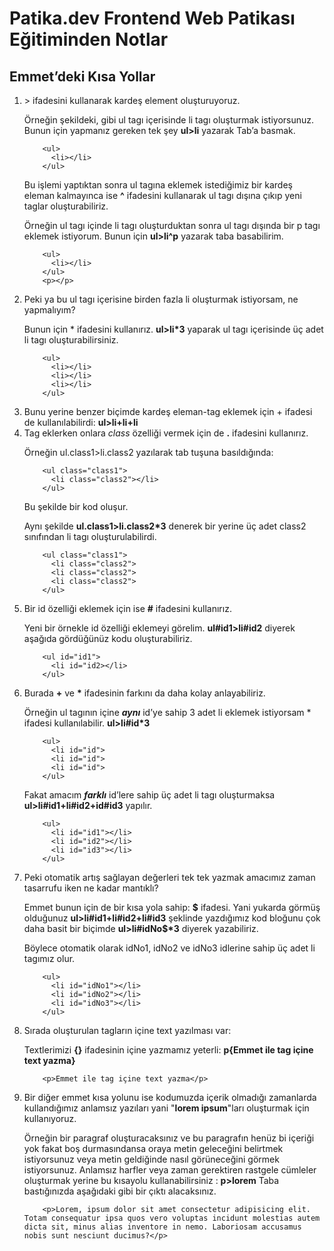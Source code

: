 # Patika.dev Frontend Web Patikası Eğitiminden Notlar

## Emmet’deki Kısa Yollar

<ol>
  <li> > ifadesini kullanarak kardeş element oluşturuyoruz.<p>Örneğin şekildeki, gibi ul tagı içerisinde li tagı oluşturmak istiyorsunuz. Bunun için yapmanız gereken tek şey <b>ul>li</b> yazarak Tab’a basmak.</p>
    
         
        <ul>
          <li></li>
        </ul>  

   <p>Bu işlemi yaptıktan sonra ul tagına eklemek istediğimiz bir kardeş eleman kalmayınca ise <b>^</b> ifadesini kullanarak ul tagı dışına çıkıp yeni taglar oluşturabiliriz.</p>

   <p>Örneğin ul tagı içinde li tagı oluşturduktan sonra ul tagı dışında bir p tagı eklemek istiyorum. Bunun için <b>ul>li^p</b> yazarak taba basabilirim.</p>
  
        <ul>
          <li></li>
        </ul>
        <p></p>

  </li>
  <li>
    Peki ya bu ul tagı içerisine birden fazla li oluşturmak istiyorsam, ne yapmalıyım?

   <p>Bunun için * ifadesini kullanırız. <b>ul>li*3</b> yaparak ul tagı içerisinde üç adet li tagı oluşturabilirsiniz.</p>

        <ul>
          <li></li>
          <li></li>
          <li></li>
        </ul>
   
  </li>
  <li>
    Bunu yerine benzer biçimde kardeş eleman-tag eklemek için + ifadesi de kullanılabilirdi: <b>ul>li+li+li</b>
  </li>
  <li>
    Tag eklerken onlara <i>class</i> özelliği vermek için de <b>.</b> ifadesini kullanırız.
    <p>Örneğin ul.class1>li.class2 yazılarak tab tuşuna basıldığında:</p>

        <ul class="class1">
          <li class="class2"></li>
        </ul>

 <p>Bu şekilde bir kod oluşur.</p>
    <p>Aynı şekilde <b>ul.class1>li.class2*3</b> denerek bir yerine üç adet class2 sınıfından li tagı oluşturulabilirdi.</p>

        <ul class="class1">
          <li class="class2">
          <li class="class2">
          <li class="class2">
        </ul>
    
  </li>
  <li>
    Bir id özelliği eklemek için ise <b>#</b> ifadesini kullanırız. 
    <p>Yeni bir örnekle id özelliği eklemeyi görelim. <b>ul#id1>li#id2</b> diyerek aşağıda gördüğünüz kodu oluşturabiliriz.</p>

        <ul id="id1">
          <li id="id2></li>
        </ul>

  </li>
  <li>
    Burada <b>+</b> ve <b>*</b> ifadesinin farkını da daha kolay anlayabiliriz.
    <p>Örneğin ul tagının içine <b><i>aynı</i></b> id’ye sahip 3 adet li eklemek istiyorsam * ifadesi kullanılabilir. <b>ul>li#id*3</b></p>

        <ul>
          <li id="id">
          <li id="id">
          <li id="id">
        </ul>
    
  <p>Fakat amacım <b><i>farklı</i></b> id’lere sahip üç adet li tagı oluşturmaksa <b>ul>li#id1+li#id2+id#id3</b> yapılır.</p>

        <ul>
          <li id="id1"></li>
          <li id="id2"></li>
          <li id="id3"></li>
        </ul>
  
  </li>
  <li>
    Peki otomatik artış sağlayan değerleri tek tek yazmak amacımız zaman tasarrufu iken ne kadar mantıklı?
    <p>Emmet bunun için de bir kısa yola sahip: <b>$</b> ifadesi. Yani yukarda görmüş olduğunuz <b>ul>li#id1+li#id2+li#id3</b> şeklinde yazdığımız kod bloğunu çok daha basit bir biçimde <b>ul>li#idNo$*3</b> diyerek yazabiliriz.</p>
<p>Böylece otomatik olarak idNo1, idNo2 ve idNo3 idlerine sahip üç adet li tagımız olur.</p>

        <ul>
          <li id="idNo1"></li>
          <li id="idNo2"></li>
          <li id="idNo3"></li>
        </ul>
    
  </li>
  <li>
    Sırada oluşturulan tagların içine text yazılması var:
    <p>Textlerimizi <b>{}</b> ifadesinin içine yazmamız yeterli: <b>p{Emmet ile tag içine text yazma}</b></p>

        <p>Emmet ile tag içine text yazma</p>
    
  </li>
  <li>
    Bir diğer emmet kısa yolunu ise kodumuzda içerik olmadığı zamanlarda kullandığımız anlamsız yazıları yani "<b>lorem ipsum</b>"ları oluşturmak için kullanıyoruz.
    <p>Örneğin bir paragraf oluşturacaksınız ve bu paragrafın henüz bi içeriği yok fakat boş durmasındansa oraya metin geleceğini belirtmek istiyorsunuz veya metin geldiğinde nasıl görüneceğini görmek istiyorsunuz. Anlamsız harfler veya zaman gerektiren rastgele cümleler oluşturmak yerine bu kısayolu kullanabilirsiniz : <b>p>lorem</b> Taba bastığınızda aşağıdaki gibi bir çıktı alacaksınız.</p>

        <p>Lorem, ipsum dolor sit amet consectetur adipisicing elit. Totam consequatur ipsa quos vero voluptas incidunt molestias autem dicta sit, minus alias inventore in nemo. Laboriosam accusamus nobis sunt nesciunt ducimus?</p>

    
  </li>
</ol>
